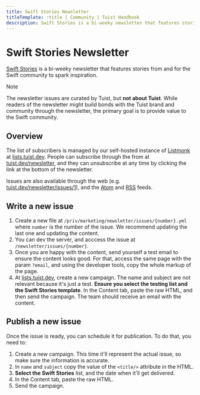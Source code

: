 ```yaml
---
title: Swift Stories Newsletter
titleTemplate: :title | Community | Tuist Handbook
description: Swift Stories is a bi-weeky newsletter that features stories from and for the Swift community to spark inspiration.
---
```


# Swift Stories Newsletter

[Swift Stories](https://community.tuist.dev/t/swift-stories-newsletter/275) is a bi-weeky newsletter that features stories from and for the Swift community to spark inspiration.

> [!NOTE]
> The newsletter issues are curated by Tuist, but **not about Tuist**. While readers of the newsletter might build bonds with the Tuist brand and community through the newsletter, the primary goal is to provide value to the Swift community.

## Overview

The list of subscribers is managed by our self-hosted instance of [Listmonk](https://listmonk.app) at [lists.tuist.dev](https://lists.tuist.dev). People can subscribe through the from at [tuist.dev/newsletter](https://tuist.dev/newsletter), and they can unsubscribe at any time by clicking the link at the bottom of the newsletter.

Issues are also available through the web (e.g. [tuist.dev/newsletter/issues/1](https://tuist.dev/newsletter/issues/1)), and the [Atom](https://tuist.dev/newsletter/atom.xml) and [RSS](https://tuist.dev/newsletter/rss.xml) feeds.

## Write a new issue

1. Create a new file at `/priv/marketing/newsletter/issues/{number}.yml` where `number` is the number of the issue. We recommend updating the last one and updating the content.
2. You can dev the server, and acccess the issue at `/newsletter/issues/{number}`.
3. Once you are happy with the content, send yourself a test email to ensure the content looks good. For that, access the same page with the param `?email`, and using the developer tools, copy the whole markup of the page.
4. At [lists.tuist.dev](https://tuist.dev), create a new campaign. The name and subject are not relevant because it's just a test. **Ensure you select the testing list and the Swift Stories template**. In the Content tab, paste the raw HTML, and then send the campaign. The team should receive an email with the content.

## Publish a new issue

Once the issue is ready, you can schedule it for publication. To do that, you need to:

1. Create a new campaign. This time it'll represent the actual issue, so make sure the information is accurate.
2. In `name` and `subject` copy the value of the `<title/>` attribute in the HTML.
3. **Select the Swift Stories** list, and the date when it'll get delivered.
4. In the Content tab, paste the raw HTML.
5. Send the campaign.
